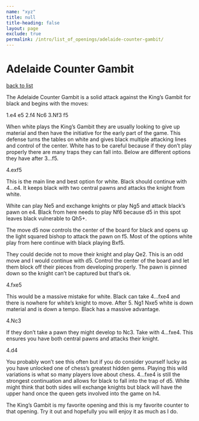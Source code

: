 ```yaml
---
name: "xyz"
title: null
title-heading: false
layout: page
exclude: true
permalink: /intro/list_of_openings/adelaide-counter-gambit/
---
```


# Adelaide Counter Gambit

[back to list](../../list_of_openings)



The Adelaide Counter Gambit is a solid attack against the King’s Gambit for black and begins with the moves:

1.e4 e5
2.f4 Nc6
3.Nf3 f5

When white plays the King’s Gambit they are usually looking to give up material and then have the initiative for the early part of the game. This defense turns the tables on white and gives black multiple attacking lines and control of the center. White has to be careful because if they don’t play properly there are many traps they can fall into. Below are different options they have after 3…f5.

4.exf5

This is the main line and best option for white. Black should continue with 4…e4. It keeps black with two central pawns and attacks the knight from white.

White can play Ne5 and exchange knights or play Ng5 and attack black’s pawn on e4. Black from here needs to play Nf6 because d5 in this spot leaves black vulnerable to Qh5+.

The move d5 now controls the center of the board for black and opens up the light squared bishop to attack the pawn on f5. Most of the options white play from here continue with black playing Bxf5.

They could decide not to move their knight and play Qe2. This is an odd move and I would continue with d5. Control the center of the board and let them block off their pieces from developing properly. The pawn is pinned down so the knight can’t be captured but that’s ok.

4.fxe5

This would be a massive mistake for white. Black can take 4…fxe4 and there is nowhere for white’s knight to move. After 5. Ng1 Nxe5 white is down material and is down a tempo. Black has a massive advantage.

4.Nc3

If they don’t take a pawn they might develop to Nc3. Take with 4…fxe4. This ensures you have both central pawns and attacks their knight.

4.d4

You probably won’t see this often but if you do consider yourself lucky as you have unlocked one of chess’s greatest hidden gems. Playing this wild variations is what so many players love about chess. 4…fxe4 is still the strongest continuation and allows for black to fall into the trap of d5. White might think that both sides will exchange knights but black will have the upper hand once the queen gets involved into the game on h4.

The King’s Gambit is my favorite opening and this is my favorite counter to that opening. Try it out and hopefully you will enjoy it as much as I do.

 




